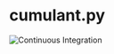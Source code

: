 # cumulant.py
![Continuous Integration](https://github.com/mcditoos/NonMarkovianMethods/actions/workflows/continous_integration.yml/badge.svg)
